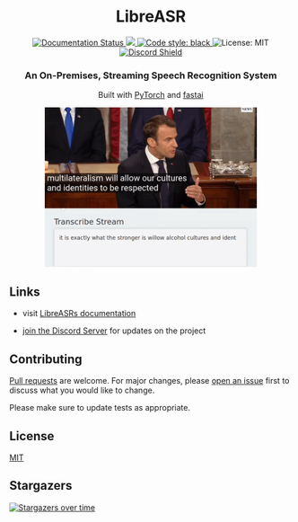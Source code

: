 <h1 align="center">
  LibreASR
</h1>

<p align="center">
  <a href='https://libreasr.github.io/'>
    <img src='https://readthedocs.org/projects/libreasr/badge/?version=latest' alt='Documentation Status' />
  </a>
  <a href="https://github.com/iceychris/libreasr/actions">
    <img src="https://github.com/iceychris/libreasr/workflows/Docker%20Images/badge.svg">
  </a>
  <a href="https://github.com/psf/black">
    <img alt="Code style: black" src="https://img.shields.io/badge/code%20style-black-000000.svg">
  </a>
  <img alt="License: MIT" src="https://img.shields.io/github/license/iceychris/libreasr.svg">
  <a href="https://discord.gg/wrcjdv9ZrR">
    <img alt="Discord Shield" src="https://discordapp.com/api/guilds/777217547774459925/widget.png?style=shield">
  </a>
</p>

<h3 align="center">
  An On-Premises, Streaming Speech Recognition System
</h3>

<p align="center">
  Built with <a href="https://pytorch.org/">PyTorch</a> and <a href="https://github.com/fastai/fastai">fastai</a>
</p>

<p align="center">
  <a href="https://www.youtube.com/watch?v=jTii2zZMEQs"><img width="75%" src="https://github.com/iceychris/LibreASR/raw/dev/assets/libreasr.gif" alt="LibreASR in Action"></a>
</p>


## Links

* visit [LibreASRs documentation](https://libreasr.github.io/)

* [join the Discord Server](https://discord.gg/wrcjdv9ZrR) for updates on the project


## Contributing

[Pull requests](https://github.com/iceychris/LibreASR/pulls) are welcome. For major changes, please [open an issue](https://github.com/iceychris/LibreASR/issues/new) first to discuss what you would like to change.

Please make sure to update tests as appropriate.


## License

[MIT](https://choosealicense.com/licenses/mit/)


## Stargazers

[![Stargazers over time](https://starchart.cc/iceychris/LibreASR.svg)](https://starchart.cc/iceychris/LibreASR)
